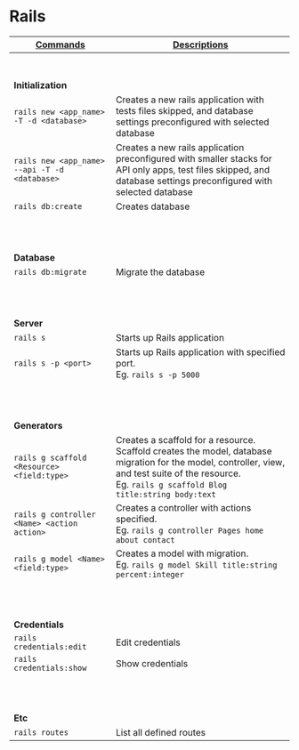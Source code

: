 # Rails

| <ins>Commands</ins> | <ins>Descriptions</ins> |
|----------|---------------|
|<br /><br />|
| **Initialization** | |
| `rails new <app_name> -T -d <database>`       | Creates a new rails application with tests files skipped, and database settings preconfigured with selected database |
| `rails new <app_name> --api -T -d <database>` | Creates a new rails application preconfigured with smaller stacks for API only apps, test files skipped, and database settings preconfigured with selected database |
| `rails db:create`                             | Creates database |
|<br /><br /><br />|
| **Database** | |
| `rails db:migrate` | Migrate the database |
|<br /><br /><br />|
| **Server** | |
| `rails s`           | Starts up Rails application |
| `rails s -p <port>` | Starts up Rails application with specified port. <br />Eg. `rails s -p 5000` |
|<br /><br /><br />|
| **Generators** | |
| `rails g scaffold <Resource> <field:type>`  | Creates a scaffold for a resource. Scaffold creates the model, database migration for the model, controller, view, and test suite of the resource. <br />Eg. `rails g scaffold Blog title:string body:text` |
| `rails g controller <Name> <action action>` | Creates a controller with actions specified. <br />Eg. `rails g controller Pages home about contact` |
| `rails g model <Name> <field:type>`         | Creates a model with migration. <br />Eg. `rails g model Skill title:string percent:integer` |
|<br /><br /><br />|
| **Credentials** | |
| `rails credentials:edit` | Edit credentials |
| `rails credentials:show` | Show credentials |
|<br /><br /><br />|
| **Etc** | |
| `rails routes` | List all defined routes |
